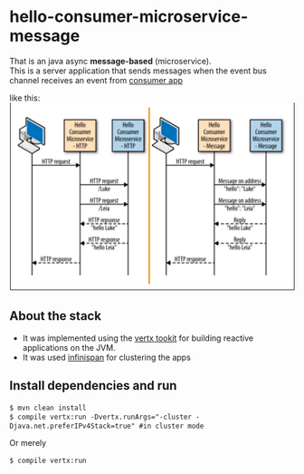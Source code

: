 # hello-consumer-microservice-message
That is an java async **message-based** (microservice).  
This is a server application that sends messages when the event bus channel receives an event from [consumer app](https://github.com/geanfelipe/hello-consumer-microservice-message)

like this:  
![image](src/main/resources/img/image.png)

## About the stack
- It was implemented using the [vertx tookit](https://vertx.io) for building reactive applications on the JVM.
- It was used [infinispan](http://infinispan.org) for clustering the apps 


## Install dependencies and run
```
$ mvn clean install  
$ compile vertx:run -Dvertx.runArgs="-cluster -Djava.net.preferIPv4Stack=true" #in cluster mode
```
Or merely
```
$ compile vertx:run
```

